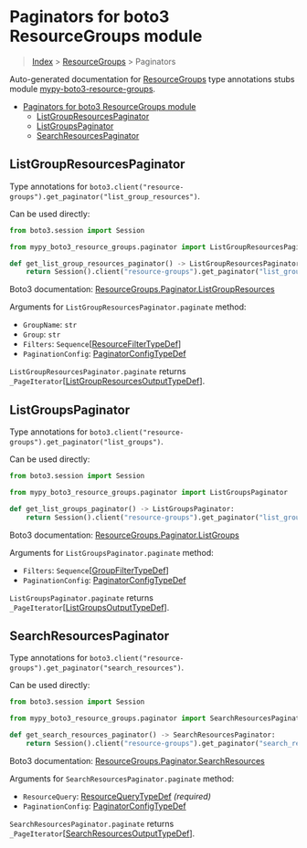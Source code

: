 <a id="paginators-for-boto3-resourcegroups-module"></a>

# Paginators for boto3 ResourceGroups module

> [Index](../README.md) > [ResourceGroups](./README.md) > Paginators

Auto-generated documentation for
[ResourceGroups](https://boto3.amazonaws.com/v1/documentation/api/latest/reference/services/resource-groups.html#ResourceGroups)
type annotations stubs module
[mypy-boto3-resource-groups](https://pypi.org/project/mypy-boto3-resource-groups/).

- [Paginators for boto3 ResourceGroups module](#paginators-for-boto3-resourcegroups-module)
  - [ListGroupResourcesPaginator](#listgroupresourcespaginator)
  - [ListGroupsPaginator](#listgroupspaginator)
  - [SearchResourcesPaginator](#searchresourcespaginator)

<a id="listgroupresourcespaginator"></a>

## ListGroupResourcesPaginator

Type annotations for
`boto3.client("resource-groups").get_paginator("list_group_resources")`.

Can be used directly:

```python
from boto3.session import Session

from mypy_boto3_resource_groups.paginator import ListGroupResourcesPaginator

def get_list_group_resources_paginator() -> ListGroupResourcesPaginator:
    return Session().client("resource-groups").get_paginator("list_group_resources")
```

Boto3 documentation:
[ResourceGroups.Paginator.ListGroupResources](https://boto3.amazonaws.com/v1/documentation/api/latest/reference/services/resource-groups.html#ResourceGroups.Paginator.ListGroupResources)

Arguments for `ListGroupResourcesPaginator.paginate` method:

- `GroupName`: `str`
- `Group`: `str`
- `Filters`:
  `Sequence`\[[ResourceFilterTypeDef](./type_defs.md#resourcefiltertypedef)\]
- `PaginationConfig`:
  [PaginatorConfigTypeDef](./type_defs.md#paginatorconfigtypedef)

`ListGroupResourcesPaginator.paginate` returns
`_PageIterator`\[[ListGroupResourcesOutputTypeDef](./type_defs.md#listgroupresourcesoutputtypedef)\].

<a id="listgroupspaginator"></a>

## ListGroupsPaginator

Type annotations for
`boto3.client("resource-groups").get_paginator("list_groups")`.

Can be used directly:

```python
from boto3.session import Session

from mypy_boto3_resource_groups.paginator import ListGroupsPaginator

def get_list_groups_paginator() -> ListGroupsPaginator:
    return Session().client("resource-groups").get_paginator("list_groups")
```

Boto3 documentation:
[ResourceGroups.Paginator.ListGroups](https://boto3.amazonaws.com/v1/documentation/api/latest/reference/services/resource-groups.html#ResourceGroups.Paginator.ListGroups)

Arguments for `ListGroupsPaginator.paginate` method:

- `Filters`:
  `Sequence`\[[GroupFilterTypeDef](./type_defs.md#groupfiltertypedef)\]
- `PaginationConfig`:
  [PaginatorConfigTypeDef](./type_defs.md#paginatorconfigtypedef)

`ListGroupsPaginator.paginate` returns
`_PageIterator`\[[ListGroupsOutputTypeDef](./type_defs.md#listgroupsoutputtypedef)\].

<a id="searchresourcespaginator"></a>

## SearchResourcesPaginator

Type annotations for
`boto3.client("resource-groups").get_paginator("search_resources")`.

Can be used directly:

```python
from boto3.session import Session

from mypy_boto3_resource_groups.paginator import SearchResourcesPaginator

def get_search_resources_paginator() -> SearchResourcesPaginator:
    return Session().client("resource-groups").get_paginator("search_resources")
```

Boto3 documentation:
[ResourceGroups.Paginator.SearchResources](https://boto3.amazonaws.com/v1/documentation/api/latest/reference/services/resource-groups.html#ResourceGroups.Paginator.SearchResources)

Arguments for `SearchResourcesPaginator.paginate` method:

- `ResourceQuery`: [ResourceQueryTypeDef](./type_defs.md#resourcequerytypedef)
  *(required)*
- `PaginationConfig`:
  [PaginatorConfigTypeDef](./type_defs.md#paginatorconfigtypedef)

`SearchResourcesPaginator.paginate` returns
`_PageIterator`\[[SearchResourcesOutputTypeDef](./type_defs.md#searchresourcesoutputtypedef)\].
